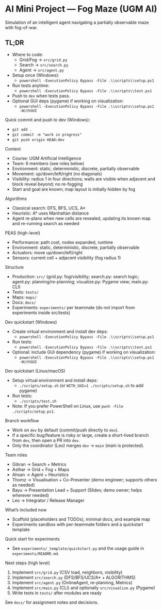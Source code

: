 # AI Mini Project — Fog Maze (UGM AI)

Simulation of an intelligent agent navigating a partially observable maze with fog-of-war.

## TL;DR

- Where to code:
	- Grid/Fog → `src/grid.py`
	- Search → `src/search.py`
	- Agent → `src/agent.py`
- Setup once (Windows):
	- `powershell -ExecutionPolicy Bypass -File .\\scripts\\setup.ps1`
- Run tests anytime:
	- `powershell -ExecutionPolicy Bypass -File .\\scripts\\test.ps1`
- Push to `dev` when tests pass.
- Optional GUI deps (pygame) if working on visualization:
	- `powershell -ExecutionPolicy Bypass -File .\\scripts\\setup.ps1 -WithGUI`

Quick commit and push to dev (Windows):
- `git add .`
- `git commit -m "work in progress"`
- `git push origin HEAD:dev`

Context
- Course: UGM Artificial Intelligence
- Team: 6 members (see roles below)
- Environment: static, deterministic, discrete, partially observable
- Movement: up/down/left/right (no diagonals)
- Visibility: radius 1 in four directions; walls are visible when adjacent and block reveal beyond; no re-fogging
- Start and goal are known; map layout is initially hidden by fog

Algorithms
- Classical search: DFS, BFS, UCS, A*
- Heuristic: A* uses Manhattan distance
- Agent re-plans when new cells are revealed, updating its known map and re-running search as needed

PEAS (high-level)
- Performance: path cost, nodes expanded, runtime
- Environment: static, deterministic, discrete, partially observable
- Actuators: move up/down/left/right
- Sensors: current cell + adjacent visibility (fog radius 1)

Structure
- Production: `src/` (grid.py: fog/visibility; search.py: search logic; agent.py: planning/re-planning; visualize.py: Pygame view; main.py: CLI)
- Tests: `tests/`
- Maps: `maps/`
- Docs: `docs/`
- Experiments: `experiments/` per teammate (do not import from experiments inside src/tests)

Dev quickstart (Windows)
- Create virtual environment and install dev deps:
	- `powershell -ExecutionPolicy Bypass -File .\\scripts\\setup.ps1`
- Run tests:
	- `powershell -ExecutionPolicy Bypass -File .\\scripts\\test.ps1`
- Optional: include GUI dependency (pygame) if working on visualization:
	- `powershell -ExecutionPolicy Bypass -File .\\scripts\\setup.ps1 -WithGUI`

Dev quickstart (Linux/macOS)
- Setup virtual environment and install deps:
	- `./scripts/setup.sh` (or `WITH_GUI=1 ./scripts/setup.sh` to add pygame)
- Run tests:
	- `./scripts/test.sh`
- Note: If you prefer PowerShell on Linux, use `pwsh -File ./scripts/setup.ps1`.

Branch workflow
- Work on `dev` by default (commit/push directly to `dev`).
- If a specific bug/feature is risky or large, create a short-lived branch from `dev`, then open a PR into `dev`.
- Only the coordinator (Leo) merges `dev` → `main` (main is protected).

Team roles
- Gibran → Search + Metrics
- Asthar → Grid + Fog + Maps
- Ahsan → Agent + Heuristics
 - Thomz → Visualisation + Co-Presenter (demo engineer; supports others as needed)
- Bayu → Presentation Lead + Support (Slides; demo owner; helps wherever needed)
- Leo → Integrator / Release Manager

What’s included now
- Scaffold (placeholders and TODOs), minimal docs, and example map
- Experiments sandbox with per-teammate folders and a quickstart template

Quick start for experiments
- See `experiments/_template/quickstart.py` and the usage guide in `experiments/README.md`.

Next steps (high level)
1) Implement `src/grid.py` (CSV load, neighbors, visibility)
2) Implement `src/search.py` (DFS/BFS/UCS/A* + ALGORITHMS)
3) Implement `src/agent.py` (OnlineAgent, re-planning, Metrics)
4) Implement `src/main.py` (CLI) and optionally `src/visualize.py` (Pygame)
5) Write tests in `tests/` after modules are ready

See `docs/` for assignment notes and decisions.
